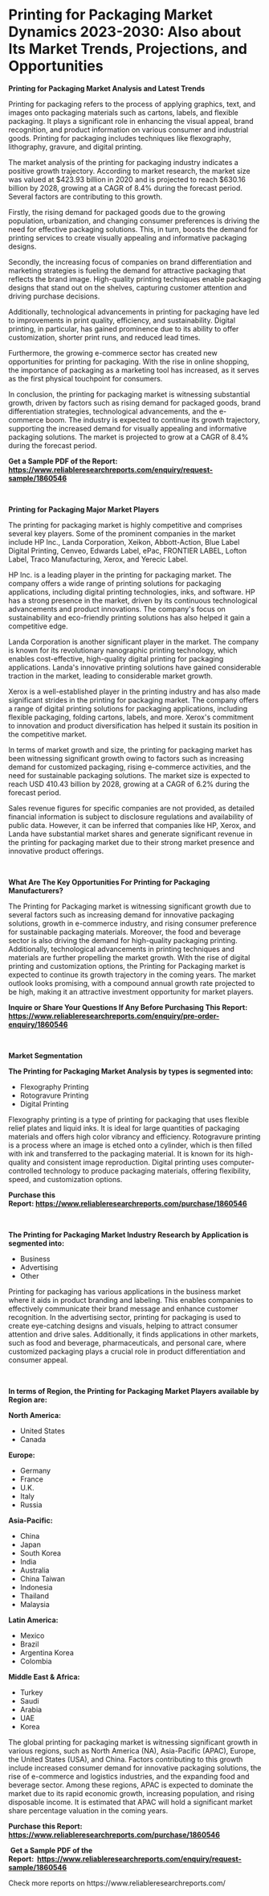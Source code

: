 <p><h1>Printing for Packaging Market Dynamics 2023-2030: Also about Its Market Trends, Projections, and Opportunities</h1></p><p><strong>Printing for Packaging Market Analysis and Latest Trends</strong></p>
<p><p>Printing for packaging refers to the process of applying graphics, text, and images onto packaging materials such as cartons, labels, and flexible packaging. It plays a significant role in enhancing the visual appeal, brand recognition, and product information on various consumer and industrial goods. Printing for packaging includes techniques like flexography, lithography, gravure, and digital printing.</p><p>The market analysis of the printing for packaging industry indicates a positive growth trajectory. According to market research, the market size was valued at $423.93 billion in 2020 and is projected to reach $630.16 billion by 2028, growing at a CAGR of 8.4% during the forecast period. Several factors are contributing to this growth.</p><p>Firstly, the rising demand for packaged goods due to the growing population, urbanization, and changing consumer preferences is driving the need for effective packaging solutions. This, in turn, boosts the demand for printing services to create visually appealing and informative packaging designs.</p><p>Secondly, the increasing focus of companies on brand differentiation and marketing strategies is fueling the demand for attractive packaging that reflects the brand image. High-quality printing techniques enable packaging designs that stand out on the shelves, capturing customer attention and driving purchase decisions.</p><p>Additionally, technological advancements in printing for packaging have led to improvements in print quality, efficiency, and sustainability. Digital printing, in particular, has gained prominence due to its ability to offer customization, shorter print runs, and reduced lead times.</p><p>Furthermore, the growing e-commerce sector has created new opportunities for printing for packaging. With the rise in online shopping, the importance of packaging as a marketing tool has increased, as it serves as the first physical touchpoint for consumers.</p><p>In conclusion, the printing for packaging market is witnessing substantial growth, driven by factors such as rising demand for packaged goods, brand differentiation strategies, technological advancements, and the e-commerce boom. The industry is expected to continue its growth trajectory, supporting the increased demand for visually appealing and informative packaging solutions. The market is projected to grow at a CAGR of 8.4% during the forecast period.</p></p>
<p><strong>Get a Sample PDF of the Report:&nbsp; <a href="https://www.reliableresearchreports.com/enquiry/request-sample/1860546">https://www.reliableresearchreports.com/enquiry/request-sample/1860546</a></strong></p>
<p>&nbsp;</p>
<p><strong>Printing for Packaging Major Market Players</strong></p>
<p><p>The printing for packaging market is highly competitive and comprises several key players. Some of the prominent companies in the market include HP Inc., Landa Corporation, Xeikon, Abbott-Action, Blue Label Digital Printing, Cenveo, Edwards Label, ePac, FRONTIER LABEL, Lofton Label, Traco Manufacturing, Xerox, and Yerecic Label.</p><p>HP Inc. is a leading player in the printing for packaging market. The company offers a wide range of printing solutions for packaging applications, including digital printing technologies, inks, and software. HP has a strong presence in the market, driven by its continuous technological advancements and product innovations. The company's focus on sustainability and eco-friendly printing solutions has also helped it gain a competitive edge.</p><p>Landa Corporation is another significant player in the market. The company is known for its revolutionary nanographic printing technology, which enables cost-effective, high-quality digital printing for packaging applications. Landa's innovative printing solutions have gained considerable traction in the market, leading to considerable market growth.</p><p>Xerox is a well-established player in the printing industry and has also made significant strides in the printing for packaging market. The company offers a range of digital printing solutions for packaging applications, including flexible packaging, folding cartons, labels, and more. Xerox's commitment to innovation and product diversification has helped it sustain its position in the competitive market.</p><p>In terms of market growth and size, the printing for packaging market has been witnessing significant growth owing to factors such as increasing demand for customized packaging, rising e-commerce activities, and the need for sustainable packaging solutions. The market size is expected to reach USD 410.43 billion by 2028, growing at a CAGR of 6.2% during the forecast period.</p><p>Sales revenue figures for specific companies are not provided, as detailed financial information is subject to disclosure regulations and availability of public data. However, it can be inferred that companies like HP, Xerox, and Landa have substantial market shares and generate significant revenue in the printing for packaging market due to their strong market presence and innovative product offerings.</p></p>
<p>&nbsp;</p>
<p><strong>What Are The Key Opportunities For Printing for Packaging Manufacturers?</strong></p>
<p><p>The Printing for Packaging market is witnessing significant growth due to several factors such as increasing demand for innovative packaging solutions, growth in e-commerce industry, and rising consumer preference for sustainable packaging materials. Moreover, the food and beverage sector is also driving the demand for high-quality packaging printing. Additionally, technological advancements in printing techniques and materials are further propelling the market growth. With the rise of digital printing and customization options, the Printing for Packaging market is expected to continue its growth trajectory in the coming years. The market outlook looks promising, with a compound annual growth rate projected to be high, making it an attractive investment opportunity for market players.</p></p>
<p><strong>Inquire or Share Your Questions If Any Before Purchasing This Report: <a href="https://www.reliableresearchreports.com/enquiry/pre-order-enquiry/1860546">https://www.reliableresearchreports.com/enquiry/pre-order-enquiry/1860546</a></strong></p>
<p>&nbsp;</p>
<p><strong>Market Segmentation</strong></p>
<p><strong>The Printing for Packaging Market Analysis by types is segmented into:</strong></p>
<p><ul><li>Flexography Printing</li><li>Rotogravure Printing</li><li>Digital Printing</li></ul></p>
<p><p>Flexography printing is a type of printing for packaging that uses flexible relief plates and liquid inks. It is ideal for large quantities of packaging materials and offers high color vibrancy and efficiency. Rotogravure printing is a process where an image is etched onto a cylinder, which is then filled with ink and transferred to the packaging material. It is known for its high-quality and consistent image reproduction. Digital printing uses computer-controlled technology to produce packaging materials, offering flexibility, speed, and customization options.</p></p>
<p><strong>Purchase this Report:&nbsp;<a href="https://www.reliableresearchreports.com/purchase/1860546">https://www.reliableresearchreports.com/purchase/1860546</a></strong></p>
<p>&nbsp;</p>
<p><strong>The Printing for Packaging Market Industry Research by Application is segmented into:</strong></p>
<p><ul><li>Business</li><li>Advertising</li><li>Other</li></ul></p>
<p><p>Printing for packaging has various applications in the business market where it aids in product branding and labeling. This enables companies to effectively communicate their brand message and enhance customer recognition. In the advertising sector, printing for packaging is used to create eye-catching designs and visuals, helping to attract consumer attention and drive sales. Additionally, it finds applications in other markets, such as food and beverage, pharmaceuticals, and personal care, where customized packaging plays a crucial role in product differentiation and consumer appeal.</p></p>
<p>&nbsp;</p>
<p><strong>In terms of Region, the Printing for Packaging Market Players available by Region are:</strong></p>
<p>
    <p> <strong> North America: </strong>
        <ul>
            <li>United States</li>
            <li>Canada</li>
        </ul>
        </p> 
    <p> <strong> Europe: </strong>
        <ul>
            <li>Germany</li>
            <li>France</li>
            <li>U.K.</li>
            <li>Italy</li>
            <li>Russia</li>
        </ul>
        </p> 
    <p> <strong> Asia-Pacific: </strong>
        <ul>
            <li>China</li>
            <li>Japan</li>
            <li>South Korea</li>
            <li>India</li>
            <li>Australia</li>
            <li>China Taiwan</li>
            <li>Indonesia</li>
            <li>Thailand</li>
            <li>Malaysia</li>
        </ul>
        </p> 
    <p> <strong> Latin America: </strong>
        <ul>
            <li>Mexico</li>
            <li>Brazil</li>
            <li>Argentina Korea</li>
            <li>Colombia</li>
        </ul>
        </p> 
    <p> <strong> Middle East & Africa: </strong>
        <ul>
            <li>Turkey</li>
            <li>Saudi</li>
            <li>Arabia</li>
            <li>UAE</li>
            <li>Korea</li>
        </ul>
    </p>
    </p>
<p><p>The global printing for packaging market is witnessing significant growth in various regions, such as North America (NA), Asia-Pacific (APAC), Europe, the United States (USA), and China. Factors contributing to this growth include increased consumer demand for innovative packaging solutions, the rise of e-commerce and logistics industries, and the expanding food and beverage sector. Among these regions, APAC is expected to dominate the market due to its rapid economic growth, increasing population, and rising disposable income. It is estimated that APAC will hold a significant market share percentage valuation in the coming years.</p></p>
<p><strong>Purchase this Report: <a href="https://www.reliableresearchreports.com/purchase/1860546">https://www.reliableresearchreports.com/purchase/1860546</a></strong></p>
<p>&nbsp;<strong>Get a Sample PDF of the Report:&nbsp;&nbsp;<a href="https://www.reliableresearchreports.com/enquiry/request-sample/1860546">https://www.reliableresearchreports.com/enquiry/request-sample/1860546</a></strong></p>
<p><strong></strong></p>
<p>Check more reports on https://www.reliableresearchreports.com/</p>